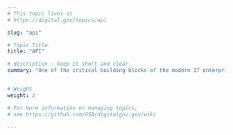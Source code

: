 ```yaml
---
# This topic lives at
# https://digital.gov/topics/api

slug: "api"

# Topic Title
title: "API"

# description — keep it short and clear
summary: "One of the critical building blocks of the modern IT enterprise, application programming interfaces (APIs) are software components that allow direct computer-to-computer communication."


# Weight
weight: 2

# For more information on managing topics,
# see https://github.com/GSA/digitalgov.gov/wiki

---
```

